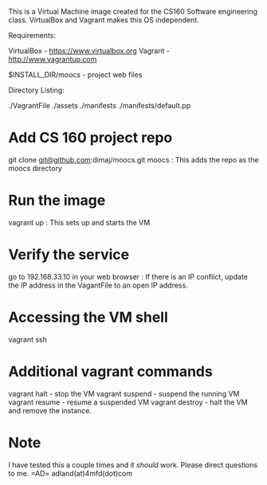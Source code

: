 This is a Virtual Machine image created for the CS160 Software engineering class. VirtualBox and Vagrant makes this OS independent.

Requirements:

VirtualBox - https://www.virtualbox.org
Vagrant - http://www.vagrantup.com

$INSTALL_DIR/moocs - project web files

Directory Listing:

./VagrantFile
./assets
./manifests
./manifests/default.pp

Add CS 160 project repo
=======================
 git clone git@github.com:dimaj/moocs.git moocs
: This adds the repo as the moocs directory

Run the image
=============
 vagrant up
: This sets up and starts the VM

Verify the service
==================
 go to 192.168.33.10 in your web browser
: If there is an IP conflict, update the IP address in the VagantFile to an open IP address.

Accessing the VM shell
======================
 vagrant ssh

Additional vagrant commands
===========================
 vagrant halt - stop the VM
 vagrant suspend - suspend the running VM
 vagrant resume - resume a suspended VM
 vagrant destroy - halt the VM and remove the instance.

Note
====
I have tested this a couple times and it *should* work. Please direct questions to me. =AD= adland(at)4mfd(dot)com

